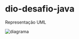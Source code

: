 # dio-desafio-java
Representação UML 

![diagrama](https://github.com/abrahaomendes/dio-desafio-java/assets/142753185/229888f4-d87c-4cd0-bfd1-499758388745)

